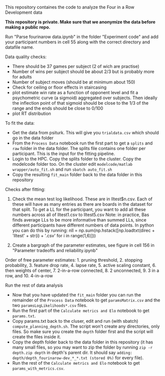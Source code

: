 This repository containes the code to analyze the Four in a Row Development data 

**This repository is private. Make sure that we anonymize the data before making a public repo.**

Run "Parse fourinarow data.ipynb" in the folder "Experiment code" and add your participant numbers in cell 55 along with the correct directory and datafile name.

Data quality checks: 
- There should be 37 games per subject (2 of wich are practise)
- Number of wins per subject should be about 2/3 but is probably more for adults
- Number of subject moves (should be at minimum about 150)
- Check for ceiling or floor effects in staircasing
- plot estimate win rate as a function of opponent level and fit a psychometric curve (a sigmoid) aggregated over subjects. Then ideally the inflection point of that sigmoid should be close to the 1/3 of the range and the ends should be close to 0/100
- plot RT distribution

To fit the data:
* Get the data from psiturk. This will give you ```trialdata.csv``` which should go in the data folder
* From the ```Process Data``` notebook run the first part to get a ```splits``` and ```raw``` folder in the data folder. The splits file contains one folder per participant. This is the input for the fitting pipeline.
* Login to the HPC. Copy the splits folder to the cluster. Copy the modelcode folder too. On the cluster edit ```modelcode/matlab wrapper/auto_fit.sh``` and run ```sbatch auto_fit.sh```
* Copy the resulting ```fit_main``` folder back to the data folder in this repository

Checks after fitting:
1. Check the mean test log likelihood. These are in lltest$n.csv. Each of these will have as many entries as there are boards in the dataset for that split.
To get a LL for the participant, you want to add all these numbers across all of lltest1.csv to lltest5.csv
Note: in practice, Bas finds average LLs to be more informative than summed LLs, since different participants have different numbers of data points. 
In python you can do this by running: nll = np.sum(np.hstack([np.loadtxt(direc + 'lltest' + str(i) + '.csv' for i in range(1,6)]))

2. Create a bargraph of the parameter estimates, see figure in cell 156 in "Parameter tradeoffs and reliability.ipynb"

Order of free parameter estimates: 1. pruning threshold, 2. stopping probability, 3. feature drop rate, 4. lapse rate, 5. active scaling constant, 6. then weights of center, 7. 2-in-a-row connected, 8. 2 unconnected, 9. 3 in a row, and 10. 4-in-a-row

Run the rest of data analysis
* Now that you have updated the ```fit_main``` folder you can run the remainder of the ```Process Data``` notebook to get ```paramsMatrix.csv``` and the two ```paramsLogLikelihoods*.csv``` files.
* Run the first part of the ```Calculate metrics and Elo``` notebook to get ```params.txt```.
* Copy params.txt back to the cluser, edit and run (with sbatch) ```compute_planning_depth.sh```. The script won't create any directories, only files. So make sure you create the ```depth``` folder first and the script will create the files inside it.
* Copy the depth folder back to the data folder in this repository (it has many small files, so you may want to zip the folder by running ```zip -r depth.zip depth``` in depth's parent dir. It should say ```adding: depth/depth_fourinarow-dev_*_*.txt (stored 0%)``` for every file).
* Run the rest of the ```Calculate metrics and Elo``` notebook to get ```params_with_metrics.csv```.